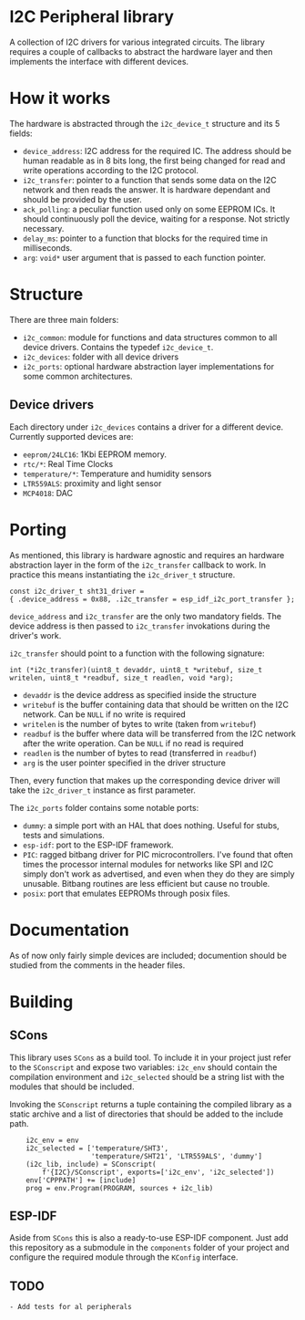 # I2C Peripheral library

A collection of I2C drivers for various integrated circuits. The library requires a couple of callbacks to abstract the hardware layer and then implements the interface with different devices.

# How it works

The hardware is abstracted through the `i2c_device_t` structure and its 5 fields:

 - `device_address`: I2C address for the required IC. The address should be human readable as in 8 bits long, 
    the first being changed for read and write operations according to the I2C protocol.
 - `i2c_transfer`: pointer to a function that sends some data on the I2C network and then reads the answer. It is hardware
    dependant and should be provided by the user.
 - `ack_polling`: a peculiar function used only on some EEPROM ICs. It should continuously poll the device, waiting for a response. Not strictly necessary.
 - `delay_ms`: pointer to a function that blocks for the required time in milliseconds.
 - `arg`: `void*` user argument that is passed to each function pointer.

# Structure

There are three main folders:
 - `i2c_common`: module for functions and data structures common to all device drivers. Contains the typedef `i2c_device_t`.
 - `i2c_devices`: folder with all device drivers
 - `i2c_ports`: optional hardware abstraction layer implementations for some common architectures.

## Device drivers

Each directory under `i2c_devices` contains a driver for a different device. Currently supported devices are:

 - `eeprom/24LC16`: 1Kbi EEPROM memory.
 - `rtc/*`: Real Time Clocks
 - `temperature/*`: Temperature and humidity sensors
 - `LTR559ALS`: proximity and light sensor
 - `MCP4018`: DAC

# Porting

As mentioned, this library is hardware agnostic and requires an hardware abstraction layer in the form of the `i2c_transfer` callback to work.
In practice this means instantiating the `i2c_driver_t` structure.

```
const i2c_driver_t sht31_driver =
{ .device_address = 0x88, .i2c_transfer = esp_idf_i2c_port_transfer };
```

`device_address` and `i2c_transfer` are the only two mandatory fields. The device address is then passed to `i2c_transfer` invokations during
the driver's work.

`i2c_transfer` should point to a function with the following signature:

```
int (*i2c_transfer)(uint8_t devaddr, uint8_t *writebuf, size_t writelen, uint8_t *readbuf, size_t readlen, void *arg);
```

 - `devaddr` is the device address as specified inside the structure
 - `writebuf` is the buffer containing data that should be written on the I2C network. Can be `NULL` if no write is required
 - `writelen` is the number of bytes to write (taken from `writebuf`)
 - `readbuf` is the buffer where data will be transferred from the I2C network after the write operation. Can be `NULL` if no read is required
 - `readlen` is the number of bytes to read (transferred in `readbuf`)
 - `arg` is the user pointer specified in the driver structure

Then, every function that makes up the corresponding device driver will take the `i2c_driver_t` instance as first parameter.

The `i2c_ports` folder contains some notable ports:
 
  - `dummy`: a simple port with an HAL that does nothing. Useful for stubs, tests and simulations.
  - `esp-idf`: port to the ESP-IDF framework.
  - `PIC`: ragged bitbang driver for PIC microcontrollers. I've found that often times the processor internal modules
            for networks like SPI and I2C simply don't work as advertised, and even when they do they are simply unusable.
            Bitbang routines are less efficient but cause no trouble.
  - `posix`: port that emulates EEPROMs through posix files.

# Documentation

As of now only fairly simple devices are included; documention should be studied from the comments in the header files.

# Building

## SCons

This library uses `SCons` as a build tool. To include it in your project just refer to the `SConscript` and expose two variables:
`i2c_env` should contain the compilation environment and `i2c_selected` should be a string list with the modules that should be included.

Invoking the `SConscript` returns a tuple containing the compiled library as a static archive and a list of directories that should 
be added to the include path.

```
    i2c_env = env
    i2c_selected = ['temperature/SHT3',
                    'temperature/SHT21', 'LTR559ALS', 'dummy']
    (i2c_lib, include) = SConscript(
        f'{I2C}/SConscript', exports=['i2c_env', 'i2c_selected'])
    env['CPPPATH'] += [include]
    prog = env.Program(PROGRAM, sources + i2c_lib)
```

## ESP-IDF

Aside from `SCons` this is also a ready-to-use ESP-IDF component. Just add this repository as a submodule in the `components` folder of your project
and configure the required module through the `KConfig` interface. 

## TODO

    - Add tests for al peripherals